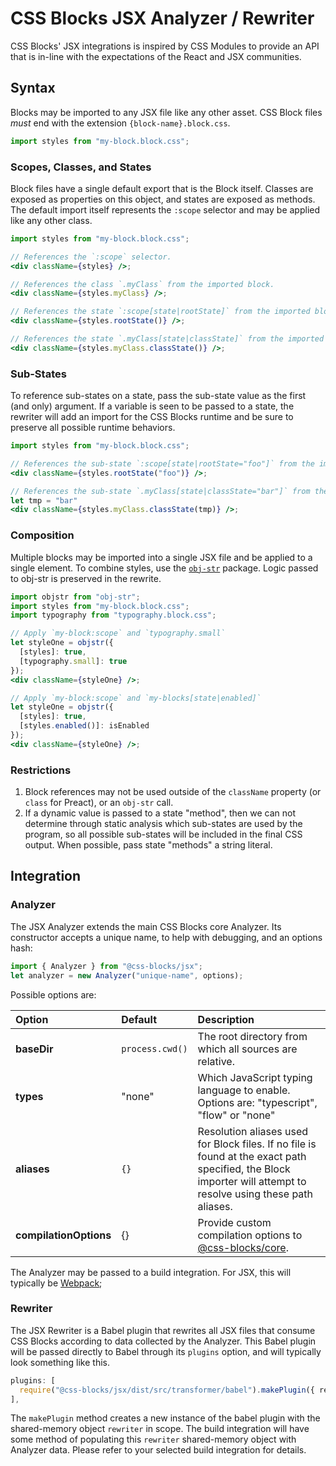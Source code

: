 # CSS Blocks JSX Analyzer / Rewriter

CSS Blocks' JSX integrations is inspired by CSS Modules to provide an API that is in-line with the expectations of the React and JSX communities.

## Syntax

Blocks may be imported to any JSX file like any other asset. CSS Block files *must* end with the extension `{block-name}.block.css`.

```jsx
import styles from "my-block.block.css";
```

### Scopes, Classes, and States
Block files have a single default export that is the Block itself. Classes are exposed as properties on this object, and states are exposed as methods. The default import itself represents the `:scope` selector and may be applied like any other class.

```jsx
import styles from "my-block.block.css";

// References the `:scope` selector.
<div className={styles} />;

// References the class `.myClass` from the imported block.
<div className={styles.myClass} />;

// References the state `:scope[state|rootState]` from the imported block.
<div className={styles.rootState()} />;

// References the state `.myClass[state|classState]` from the imported block.
<div className={styles.myClass.classState()} />;

```

### Sub-States
To reference sub-states on a state, pass the sub-state value as the first (and only) argument. If a variable is seen to be passed to a state, the rewriter will add an import for the CSS Blocks runtime and be sure to preserve all possible runtime behaviors.


```jsx
import styles from "my-block.block.css";

// References the sub-state `:scope[state|rootState="foo"]` from the imported block.
<div className={styles.rootState("foo")} />;

// References the sub-state `.myClass[state|classState="bar"]` from the imported block.
let tmp = "bar"
<div className={styles.myClass.classState(tmp)} />;

```

### Composition

Multiple blocks may be imported into a single JSX file and be applied to a single element. To combine styles, use the [`obj-str`](https://www.npmjs.com/package/obj-str) package. Logic passed to obj-str is preserved in the rewrite.

```jsx
import objstr from "obj-str";
import styles from "my-block.block.css";
import typography from "typography.block.css";

// Apply `my-block:scope` and `typography.small`
let styleOne = objstr({
  [styles]: true,
  [typography.small]: true
});
<div className={styleOne} />;

// Apply `my-block:scope` and `my-blocks[state|enabled]`
let styleOne = objstr({
  [styles]: true,
  [styles.enabled()]: isEnabled
});
<div className={styleOne} />;

```

### Restrictions

  1. Block references may not be used outside of the `className` property (or `class` for Preact), or an `obj-str` call.
  2. If a dynamic value is passed to a state "method", then we can not determine through static analysis which sub-states are used by the program, so all possible sub-states will be included in the final CSS output. When possible, pass state "methods" a string literal.

## Integration

### Analyzer

The JSX Analyzer extends the main CSS Blocks core Analyzer. Its constructor accepts a unique name, to help with debugging, and an options hash:

```js
import { Analyzer } from "@css-blocks/jsx";
let analyzer = new Analyzer("unique-name", options);
```

Possible options are:

| Option | Default | Description |
|:--|:--|:--|
| **baseDir** | `process.cwd()` | The root directory from which all sources are relative. |
| **types** | "none" | Which JavaScript typing language to enable. Options are: "typescript", "flow" or "none" |
| **aliases** | `{}` | Resolution aliases used for Block files. If no file is found at the exact path specified, the Block importer will attempt to resolve using these path aliases. |
| **compilationOptions** | {} | Provide custom compilation options to [@css-blocks/core](../core#options). |

The Analyzer may be passed to a build integration. For JSX, this will typically be [Webpack](../webpack);

### Rewriter

The JSX Rewriter is a Babel plugin that rewrites all JSX files that consume CSS Blocks according to data collected by the Analyzer. This Babel plugin will be passed directly to Babel through its `plugins` option, and will typically look something like this.

```js
plugins: [
  require("@css-blocks/jsx/dist/src/transformer/babel").makePlugin({ rewriter }),
],
```

The `makePlugin` method creates a new instance of the babel plugin with the shared-memory object `rewriter` in scope. The build integration will have some method of populating this `rewriter` shared-memory object with Analyzer data. Please refer to your selected build integration for details.

